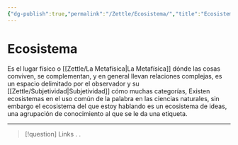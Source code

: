 ```yaml
---
{"dg-publish":true,"permalink":"/Zettle/Ecosistema/","title":"Ecosistema","created":"Saturday, 2023-08-26, 9:26:09 pm","updated":"2023-10-04T15:47"}
---
```



# Ecosistema

Es el lugar físico o [[Zettle/La Metafísica\|La Metafísica]] dónde las cosas conviven, se complementan, y en general llevan relaciones complejas, es un espacio delimitado por el observador y su [[Zettle/Subjetividad\|Subjetividad]] cómo muchas categorías, Existen ecosistemas en el uso común de la palabra en las ciencias naturales, sin embargo el ecosistema del que estoy hablando es un ecosistema de ideas, una agrupación de conocimiento al que se le da una etiqueta.

- - - 
> [!question] Links
> .
> .
